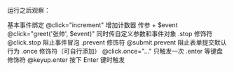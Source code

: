 运行之后观察：

基本事件绑定	@click="increment"	增加计数器
传参 + $event	@click="greet('张帅', $event)"	同时传自定义参数和事件对象
.stop 修饰符	@click.stop	阻止事件冒泡
.prevent 修饰符	@submit.prevent	阻止表单提交默认行为
.once 修饰符（可自行添加）	@click.once="..."	只触发一次
.enter 等键盘修饰符	@keyup.enter	按下 Enter 键时触发